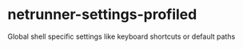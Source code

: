 # netrunner-settings-profiled
Global shell specific settings like keyboard shortcuts or default paths
